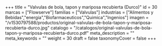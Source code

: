 +++
title = "Valvulas de bola, tapon y mariposa recubierta (Durco)"
id = 30
marcas = ["Flowserve"]
familias = ["Valvulas"]
industrias = ["Alimentos y Bebidas","energia","Biofarmaceuticos","Quimica","Ingenios"]
imagen = "/v1530797588/productos/original-valvulas-de-bola-tapon-y-mariposa-recubierta-durco.jpg"
catalogo = "/catalogos/original-valvulas-de-bola-tapon-y-mariposa-recubierta-durco.pdf"
meta_description = ""
meta_keywords = ""
weight = 30
draft = false
taxonomyCover = false
+++
